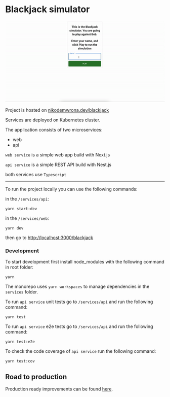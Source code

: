 # Blackjack simulator

![](./recording.gif)

Project is hosted on [nikodemwrona.dev/blackjack](https://nikodemwrona.dev/blackjack)

Services are deployed on Kubernetes cluster.

The application consists of two microservices:
- web
- api

`web service` is a simple web app build with Next.js 

`api service` is a simple REST API build with Nest.js

both services use `Typescript`

---
To run the project locally you can use the following commands:

in the `/services/api`:
```
yarn start:dev
```

in the `/services/web`:
```
yarn dev
```
then go to [http://localhost:3000/blackjack](http://localhost:3000/blackjack)

### Development

To start development first install node_modules with the following command in root folder:
```
yarn
```
The monorepo uses `yarn workspaces` to manage dependencies in the `services` folder.

To run `api service` unit tests go to `/services/api` and  run the following command:
```
yarn test
```

To run `api service` e2e tests go to `/services/api` and  run the following command:
```
yarn test:e2e
```

To check the code coverage of `api service` run the following command:
```
yarn test:cov
```

## Road to production

Production ready improvements can be found [here](https://nikodemwrona.notion.site/Blackjack-Simulator-Notes-2365b194b30240c9899a0b6540fc28c7).
